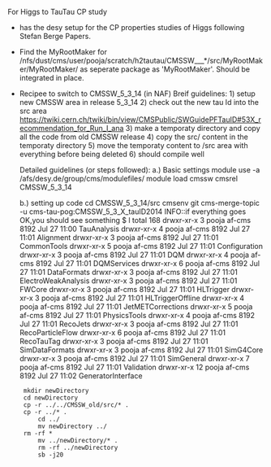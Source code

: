 For Higgs to TauTau CP study

* has the desy setup for the CP properties studies of Higgs following Stefan Berge Papers.
* Find the MyRootMaker for /nfs/dust/cms/user/pooja/scratch/h2tautau/CMSSW___*/src/MyRootMaker/MyRootMaker/ as seperate package as 'MyRootMaker'. Should be integrated in place.
* Recipee to switch to CMSSW_5_3_14 (in NAF)
    Breif guidelines:
        1) setup new CMSSW area in release 5_3_14
        2) check out the new tau Id into the src area
                https://twiki.cern.ch/twiki/bin/view/CMSPublic/SWGuidePFTauID#53X_recommendation_for_Run_I_ana
        3) make a temporaty directory and copy all the code from old CMSSW release
	4) copy the src/ content in the temporaty directory
	5) move the temporaty content to /src area with everything before being deleted 
	6) should compile well

   Detailed guidelines (or steps followed):
	a.) Basic settings
	   module use -a /afs/desy.de/group/cms/modulefiles/
	   module load cmssw
	   cmsrel CMSSW_5_3_14

	b.) setting up code
	   cd CMSSW_5_3_14/src
	   cmsenv
	   git cms-merge-topic -u cms-tau-pog:CMSSW_5_3_X_tauID2014
	   INFO::if everything goes OK,you should see something
	       $ l
total 168
drwxr-xr-x  3 pooja af-cms 8192 Jul 27 11:00 TauAnalysis
drwxr-xr-x  4 pooja af-cms 8192 Jul 27 11:01 Alignment
drwxr-xr-x  3 pooja af-cms 8192 Jul 27 11:01 CommonTools
drwxr-xr-x  5 pooja af-cms 8192 Jul 27 11:01 Configuration
drwxr-xr-x  3 pooja af-cms 8192 Jul 27 11:01 DQM
drwxr-xr-x  4 pooja af-cms 8192 Jul 27 11:01 DQMServices
drwxr-xr-x  6 pooja af-cms 8192 Jul 27 11:01 DataFormats
drwxr-xr-x  3 pooja af-cms 8192 Jul 27 11:01 ElectroWeakAnalysis
drwxr-xr-x  3 pooja af-cms 8192 Jul 27 11:01 FWCore
drwxr-xr-x  3 pooja af-cms 8192 Jul 27 11:01 HLTrigger
drwxr-xr-x  3 pooja af-cms 8192 Jul 27 11:01 HLTriggerOffline
drwxr-xr-x  4 pooja af-cms 8192 Jul 27 11:01 JetMETCorrections
drwxr-xr-x  5 pooja af-cms 8192 Jul 27 11:01 PhysicsTools
drwxr-xr-x  4 pooja af-cms 8192 Jul 27 11:01 RecoJets
drwxr-xr-x  3 pooja af-cms 8192 Jul 27 11:01 RecoParticleFlow
drwxr-xr-x  6 pooja af-cms 8192 Jul 27 11:01 RecoTauTag
drwxr-xr-x  3 pooja af-cms 8192 Jul 27 11:01 SimDataFormats
drwxr-xr-x  3 pooja af-cms 8192 Jul 27 11:01 SimG4Core
drwxr-xr-x  3 pooja af-cms 8192 Jul 27 11:01 SimGeneral
drwxr-xr-x  7 pooja af-cms 8192 Jul 27 11:01 Validation
drwxr-xr-x 12 pooja af-cms 8192 Jul 27 11:02 GeneratorInterface
            
	   mkdir newDirectory
	   cd newDirectory
	   cp -r ../../CMSSW_old/src/* .
	   cp -r ../* .
           cd ../
           mv newDirectory ../
	   rm -rf *
           mv ../newDirectory/* .
           rm -rf ../newDirectory
           sb -j20
